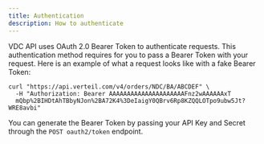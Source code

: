 ```yaml
---
title: Authentication
description: How to authenticate
---
```


VDC API uses OAuth 2.0 Bearer Token to authenticate requests. This authentication method requires for you to pass a Bearer Token with your request. Here is an example of what a request looks like with a fake Bearer Token:

```shell {% showTitle=false %}
curl "https://api.verteil.com/v4/orders/NDC/BA/ABCDEF" \
  -H "Authorization: Bearer AAAAAAAAAAAAAAAAAAAAAFnz2wAAAAAAxT
  mQbp%2BIHDtAhTBbyNJon%2BA72K4%3DeIaigY0QBrv6Rp8KZQQLOTpo9ubw5Jt?WRE8avbi"
```
You can generate the Bearer Token by passing your API Key and Secret through the `POST oauth2/token` endpoint.

